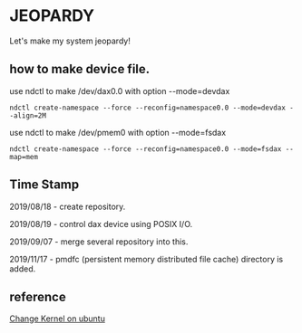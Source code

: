 # JEOPARDY
Let's make my system jeopardy!

## how to make device file.

use ndctl to make /dev/dax0.0 with option --mode=devdax

```ndctl create-namespace --force --reconfig=namespace0.0 --mode=devdax --align=2M```

use ndctl to make /dev/pmem0 with option --mode=fsdax

```ndctl create-namespace --force --reconfig=namespace0.0 --mode=fsdax --map=mem```


## Time Stamp
2019/08/18 - create repository.

2019/08/19 - control dax device using POSIX I/O.

2019/09/07 - merge several repository into this.

2019/11/17 - pmdfc (persistent memory distributed file cache) directory is added.


## reference

[Change Kernel on ubuntu](https://medium.com/@siisee111/virtual-ubuntu-%ED%8A%B9%EC%A0%95-%EB%B2%84%EC%A0%84%EC%9C%BC%EB%A1%9C-%EC%BB%A4%EB%84%90-%EB%B2%84%EC%A0%84-%EB%B0%94%EA%BE%B8%EA%B8%B0-e5555ffc2121)
